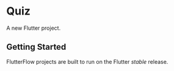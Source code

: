 # Quiz

A new Flutter project.

## Getting Started

FlutterFlow projects are built to run on the Flutter _stable_ release.
